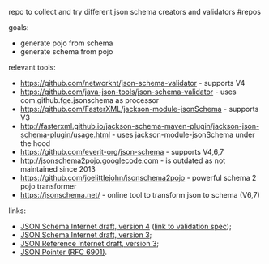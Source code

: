 repo to collect and try different json schema creators and validators
#repos

goals:
- generate pojo from schema
- generate schema from pojo

relevant tools:
- https://github.com/networknt/json-schema-validator - supports V4
- https://github.com/java-json-tools/json-schema-validator - uses com.github.fge.jsonschema as processor
- https://github.com/FasterXML/jackson-module-jsonSchema - supports V3
- http://fasterxml.github.io/jackson-schema-maven-plugin/jackson-json-schema-plugin/usage.html - uses jackson-module-jsonSchema under the hood  
- https://github.com/everit-org/json-schema - supports V4,6,7
- http://jsonschema2pojo.googlecode.com - is outdated as not maintained since 2013
- https://github.com/joelittlejohn/jsonschema2pojo - powerful schema 2 pojo transformer
- https://jsonschema.net/ - online tool to transform json to schema (V6,7)

links:
* [JSON Schema Internet draft, version 4](http://tools.ietf.org/html/draft-zyp-json-schema-04)
  ([link to validation spec](http://tools.ietf.org/html/draft-fge-json-schema-validation-00));
* [JSON Schema Internet draft, version 3](http://tools.ietf.org/html/draft-zyp-json-schema-03);
* [JSON Reference Internet draft, version
  3](http://tools.ietf.org/html/draft-pbryan-zyp-json-ref-03);
* [JSON Pointer (RFC 6901)](http://tools.ietf.org/html/rfc6901).

